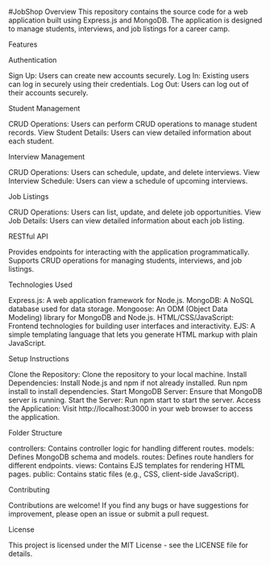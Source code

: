 #JobShop
Overview
This repository contains the source code for a web application built using Express.js and MongoDB. The application is designed to manage students, interviews, and job listings for a career camp.

Features

Authentication

Sign Up: Users can create new accounts securely.
Log In: Existing users can log in securely using their credentials.
Log Out: Users can log out of their accounts securely.

Student Management

CRUD Operations: Users can perform CRUD operations to manage student records.
View Student Details: Users can view detailed information about each student.

Interview Management

CRUD Operations: Users can schedule, update, and delete interviews.
View Interview Schedule: Users can view a schedule of upcoming interviews.

Job Listings

CRUD Operations: Users can list, update, and delete job opportunities.
View Job Details: Users can view detailed information about each job listing.

RESTful API

Provides endpoints for interacting with the application programmatically.
Supports CRUD operations for managing students, interviews, and job listings.

Technologies Used

Express.js: A web application framework for Node.js.
MongoDB: A NoSQL database used for data storage.
Mongoose: An ODM (Object Data Modeling) library for MongoDB and Node.js.
HTML/CSS/JavaScript: Frontend technologies for building user interfaces and interactivity.
EJS: A simple templating language that lets you generate HTML markup with plain JavaScript.

Setup Instructions

Clone the Repository: Clone the repository to your local machine.
Install Dependencies: Install Node.js and npm if not already installed. Run npm install to install dependencies.
Start MongoDB Server: Ensure that MongoDB server is running.
Start the Server: Run npm start to start the server.
Access the Application: Visit http://localhost:3000 in your web browser to access the application.

Folder Structure

controllers: Contains controller logic for handling different routes.
models: Defines MongoDB schema and models.
routes: Defines route handlers for different endpoints.
views: Contains EJS templates for rendering HTML pages.
public: Contains static files (e.g., CSS, client-side JavaScript).

Contributing

Contributions are welcome! If you find any bugs or have suggestions for improvement, please open an issue or submit a pull request.

License

This project is licensed under the MIT License - see the LICENSE file for details.
